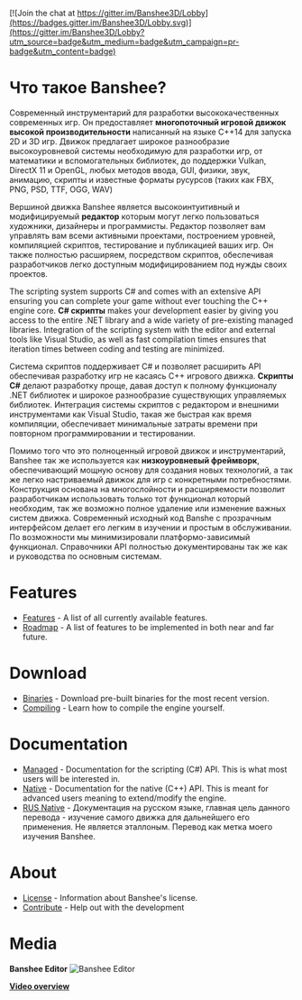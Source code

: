 [![Join the chat at https://gitter.im/Banshee3D/Lobby](https://badges.gitter.im/Banshee3D/Lobby.svg)](https://gitter.im/Banshee3D/Lobby?utm_source=badge&utm_medium=badge&utm_campaign=pr-badge&utm_content=badge)

# Что такое Banshee?

Современный инструментарий для разработки высококачественных современных игр. Он предоставляет **многопоточный игровой движок высокой производительности** написанный на языке C++14 для запуска 2D и 3D игр. Движок предлагает широкое разнообразие высокоуровневой системы необходимую для разработки игр, от математики и вспомогательных библиотек, до поддержки Vulkan, DirectX 11 и OpenGL, любых методов ввода, GUI, физики, звук, анимацию, скрипты и известные форматы русурсов (таких как FBX, PNG, PSD, TTF, OGG, WAV)

Вершиной движка Banshee является высокоинтуитивный и модифицируемый **редактор** которым могут легко пользоваться художники, дизайнеры и программисты. Редактор позволяет вам управлять вам всеми активными проектами, построением уровней, компиляцией скриптов, тестирование и публикацией ваших игр. Он также полностью расширяем, посредством скриптов, обеспечивая разработчиков легко доступным модифицированием под нужды своих проектов.

The scripting system supports C# and comes with an extensive API ensuring you can complete your game without ever touching the C++ engine core. **C# скрипты** makes your development easier by giving you access to the entire .NET library and a wide variety of pre-existing managed libraries. Integration of the scripting system with the editor and external tools like Visual Studio, as well as fast compilation times ensures that iteration times between coding and testing are minimized.

Система скриптов поддерживает C# и позволяет расширить API обеспечивая разработку игр не касаясь C++ игрового движка. **Скрипты C#** делают разработку проще, давая доступ к полному функционалу .NET библиотек и широкое разнообразие существующих управляемых библиотек. Интеграция системы скриптов с редактором и внешними инструментами как Visual Studio, такая же быстрая как время компиляции, обеспечивает минимальные затраты времени при повторном программировании и тестировании.

Помимо того что это полноценный игровой движок и инструментарий, Banshee так же используется как **низкоуровневый фреймворк**, обеспечивающий мощную основу для создания новых технологий, а так же легко настриваемый движок для игр с конкретными потребностями. Конструкция основана на многослойности и расширяемости позволит разработчикам использовать только тот функционал который необходим, так же возможно полное удаление или изменение важных систем движка. Современный исходный код Banshe с прозрачным интерфейсом делает его легким в изучении и простым в обслуживании. По возможности мы минимизировали платформо-зависимый функционал. Справочники API полностью документированы так же как и руководства по основным системам.

# Features
* [Features](https://github.com/BearishSun/BansheeEngine/blob/master/Documentation/GitHub/features.md) - A list of all currently available features.
* [Roadmap](https://github.com/BearishSun/BansheeEngine/blob/master/Documentation/GitHub/roadmap.md) - A list of features to be implemented in both near and far future. 

# Download
* [Binaries](https://github.com/BearishSun/BansheeEngine/blob/master/Documentation/GitHub/install.md) - Download pre-built binaries for the most recent version.
* [Compiling](https://github.com/BearishSun/BansheeEngine/blob/master/Documentation/GitHub/compiling.md) - Learn how to compile the engine yourself.

# Documentation
* [Managed](http://docs.banshee3d.com/Managed/index.html) - Documentation for the scripting (C#) API. This is what most users will be interested in.
* [Native](http://docs.banshee3d.com/Native/index.html) - Documentation for the native (C++) API. This is meant for advanced users meaning to extend/modify the engine.
* [RUS Native](https://github.com/fascwind/BansheeEngine/blob/master/Documentation/RUS/Manuals/Native/index.md) - Документация на русском языке, главная цель данного перевода - изучение самого движка для дальнейшего его применения. Не является эталлоным. Перевод как метка моего изучения Banshee.

# About
* [License](https://github.com/BearishSun/BansheeEngine/blob/master/Documentation/GitHub/license.md) - Information about Banshee's license.
* [Contribute](http://www.banshee3d.com/contribute) - Help out with the development

# Media
**Banshee Editor**
![Banshee Editor](http://bearishsun.thalassa.feralhosting.com/BansheeEditor.png "Banshee Editor")

[**Video overview**](https://youtu.be/WJsYOyCXGEU)
